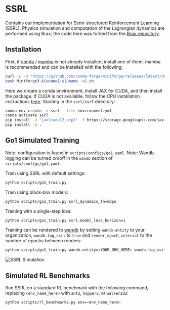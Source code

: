# SSRL

Contains our implementation for Semi-structured Reinforcement Learning (SSRL). Physics simulation and computation of the Lagrangian dynamics are performed using Brax; the code here was forked from the [Brax repository](https://github.com/google/brax).

## Installation

First, if [conda](https://docs.anaconda.com/miniconda/miniconda-install/) / [mamba](https://mamba.readthedocs.io/en/latest/installation/mamba-installation.html) is not already installed, install one of them. mamba is recommended and can be installed with the following:

```sh
curl -L -O "https://github.com/conda-forge/miniforge/releases/latest/download/Miniforge3-$(uname)-$(uname -m).sh"
bash Miniforge3-$(uname)-$(uname -m).sh
```

Here we create a conda environment, install JAX for CUDA, and then install the package. If CUDA is not available, follow the CPU installation instructions [here](https://github.com/jax-ml/jax). Starting in the `ssrl/ssrl` directory:

```sh
conda env create -n ssrl --file environment.yml
conda activate ssrl
pip install -U "jax[cuda12_pip]" -f https://storage.googleapis.com/jax-releases/jax_cuda_releases.html
pip install -e .
```

## Go1 Simulated Training

Note: configuration is found in `scripts/configs/go1.yaml`.
Note: Wandb logging can be turned on/off in the `wandb` section of `scripts/configs/go1.yaml`.

Train using SSRL with default settings:

```sh
python scripts/go1_train.py
```

Train using black-box models:

```sh
python scripts/go1_train.py ssrl_dynamics_fn=mbpo
```

Training with a single-step loss:

```sh
python scripts/go1_train.py ssrl.model_loss_horizon=1
```

Training can be rendered to [wandb](https://wandb.ai/) by setting `wandb.entity` to your organization, `wandb.log_ssrl` to `true` and `render_epoch_interval` to the number of epochs between renders:

```sh
python scripts/go1_train.py wandb.entity=<YOUR_ORG_HERE> wandb.log_ssrl=true render_epoch_interval=10
```

![SSRL Simulation](../media/sim.gif)

## Simulated RL Benchmarks

Run SSRL on a standard RL benchmark with the following command, replacing `<env_name_here>` with `ant2`, `hopper2`, or `walker2d2`:

```sh
python scripts/rl_benchmarks.py env=<env_name_here>
```
